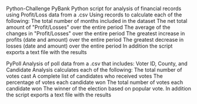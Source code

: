 Python-Challenge
PyBank
Python script for analysis of financial records using Profit/Loss data from a .csv
Using records to calculate each of the following:
The total number of months included in the dataset
The net total amount of "Profit/Losses" over the entire period
The average of the changes in "Profit/Losses" over the entire period
The greatest increase in profits (date and amount) over the entire period
The greatest decrease in losses (date and amount) over the entire period
In addition the script exports a text file with the results

PyPoll
Analysis of poll data from a .csv that includes: 
 Voter ID, County, and Candidate
Analysis calculates each of the following:
 The total number of votes cast
 A complete list of candidates who received votes
 The percentage of votes each candidate won
 The total number of votes each candidate won
 The winner of the election based on popular vote.
In addition the script exports a text file with the results

